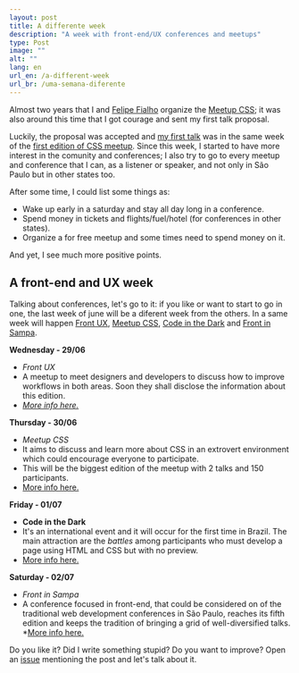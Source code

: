 ```yaml
---
layout: post
title: A differente week
description: "A week with front-end/UX conferences and meetups"
type: Post
image: ""
alt: ""
lang: en
url_en: /a-different-week
url_br: /uma-semana-diferente
---
```


Almost two years that I and [Felipe Fialho](https://twitter.com/lfeh) organize the [Meetup CSS](https://github.com/raphaelfabeni/css-sp); it was also around this time that I got courage and sent my first talk proposal.

Luckily, the proposal was accepted and [my first talk](http://www.thedevelopersconference.com.br/tdc/2014/saopaulo/trilha-front-end) was in the same week of the [first edition of CSS meetup](http://www.thedevelopersconference.com.br/tdc/2014/saopaulo/trilha-front-end). Since this week, I started to have more interest in the comunity and conferences; I also try to go to every meetup and conference that I can, as a listener or speaker, and not only in São Paulo but in other states too.

After some time, I could list some things as:

* Wake up early in a saturday and stay all day long in a conference.
* Spend money in tickets and flights/fuel/hotel (for conferences in other states).
* Organize a for free meetup and some times need to spend money on it.

And yet, I see much more positive points.

## A front-end and UX week

Talking about conferences, let's go to it: if you like or want to start to go in one, the last week of june will be a diferent week from the others. In a same week will happen [Front UX](http://frontux.com/), [Meetup CSS](https://github.com/raphaelfabeni/css-sp), [Code in the Dark](http://codeinthedark.com.br/) and [Front in Sampa](http://frontinsampa.com.br/). 

**Wednesday - 29/06**

* *Front UX*
* A meetup to meet designers and developers to discuss how to improve workflows in both areas. Soon they shall disclose the information about this edition.
* *[More info here.](http://www.meetup.com/pt-BR/Frontux/)* 

**Thursday - 30/06**

* *Meetup CSS*
* It aims to discuss and learn more about CSS in an extrovert environment which could encourage everyone to participate.
* This will be the biggest edition of the meetup with 2 talks and 150 participants.
* [More info here.](http://www.meetup.com/pt-BR/CSS-SP/events/231719368/)

**Friday - 01/07**

* **Code in the Dark**
* It's an international event and it will occur for the first time in Brazil. The main attraction are the *battles* among participants who must develop a page using HTML and CSS but with no preview.
* [More info here.](http://codeinthedark.com.br/)

**Saturday - 02/07**

* *Front in Sampa*
* A conference focused in front-end,  that could be considered on of the traditional web development conferences in São Paulo, reaches its fifth edition and keeps the tradition of bringing a grid of well-diversified talks.
*[More info here.](http://frontinsampa.com.br/)

Do you like it? Did I write something stupid? Do you want to improve? Open an [issue](https://github.com/raphaelfabeni/raphaelfabeni.github.io/issues) mentioning the post and let's talk about it.